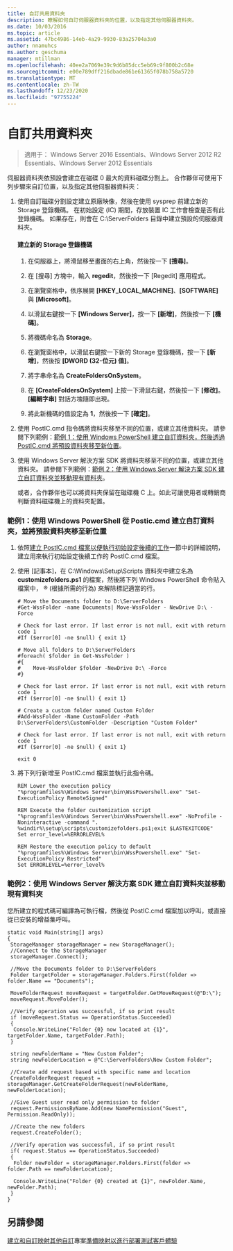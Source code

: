 ```yaml
---
title: 自訂共用資料夾
description: 瞭解如何自訂伺服器資料夾的位置，以及指定其他伺服器資料夾。
ms.date: 10/03/2016
ms.topic: article
ms.assetid: 47bc4986-14eb-4a29-9930-83a25704a3a0
author: nnamuhcs
ms.author: geschuma
manager: mtillman
ms.openlocfilehash: 40ee2a7069e39c9d6b85dcc5eb69c9f800b2c68e
ms.sourcegitcommit: e00e789dff216dbade861e61365f078b758a5720
ms.translationtype: MT
ms.contentlocale: zh-TW
ms.lasthandoff: 12/23/2020
ms.locfileid: "97755224"
---
```

# <a name="customize-shared-folders"></a>自訂共用資料夾

>適用于： Windows Server 2016 Essentials、Windows Server 2012 R2 Essentials、Windows Server 2012 Essentials

伺服器資料夾依預設會建立在磁碟 0 最大的資料磁碟分割上。 合作夥伴可使用下列步驟來自訂位置，以及指定其他伺服器資料夾：

1. 使用自訂磁碟分割設定建立原廠映像，然後在使用 sysprep 前建立新的 Storage 登錄機碼。 在初始設定 (IC) 期間，存放裝置 IC 工作會檢查是否有此登錄機碼。 如果存在，則會在 C:\ServerFolders 目錄中建立預設的伺服器資料夾。

   #### <a name="to-create-a-new-storage-registry-key"></a>建立新的 Storage 登錄機碼

   1.  在伺服器上，將滑鼠移至畫面的右上角，然後按一下 **[搜尋]**。

   2.  在 [搜尋] 方塊中，輸入 **regedit**，然後按一下 [Regedit] 應用程式。

   3.  在瀏覽窗格中，依序展開 **[HKEY_LOCAL_MACHINE]**、**[SOFTWARE]** 與 **[Microsoft]**。

   4.  以滑鼠右鍵按一下 **[Windows Server]**，按一下 **[新增]**，然後按一下 **[機碼]**。

   5.  將機碼命名為 **Storage**。

   6.  在瀏覽窗格中，以滑鼠右鍵按一下新的 Storage 登錄機碼，按一下 **[新增]**，然後按 **[DWORD (32-位元) 值]**。

   7.  將字串命名為 **CreateFoldersOnSystem**。

   8.  在 **[CreateFoldersOnSystem]** 上按一下滑鼠右鍵，然後按一下 **[修改]**。 **[編輯字串]** 對話方塊隨即出現。

   9. 將此新機碼的值設定為 **1**，然後按一下 **[確定]**。

2. 使用 PostIC.cmd 指令碼將資料夾移至不同的位置，或建立其他資料夾。 請參閱下列範例：[範例 1：使用 Windows PowerShell 建立自訂資料夾，然後透過 PostIC.cmd 將預設資料夾移至新位置](Customize-Shared-Folders.md#BKMK_Example1)。

3. 使用 Windows Server 解決方案 SDK 將資料夾移至不同的位置，或建立其他資料夾。 請參閱下列範例：[範例 2：使用 Windows Server 解決方案 SDK 建立自訂資料夾並移動現有資料夾](Customize-Shared-Folders.md#BKMK_Example2)。

   或者，合作夥伴也可以將資料夾保留在磁碟機 C 上。如此可讓使用者或轉銷商判斷資料磁碟機上的資料夾配置。

###  <a name="example-1-create-a-custom-folder-and-move-the-default-folders-to-a-new-location-from-posticcmd-by-using-windows-powershell"></a><a name="BKMK_Example1"></a> 範例1：使用 Windows PowerShell 從 Postic.cmd 建立自訂資料夾，並將預設資料夾移至新位置

1.  依照[建立 PostIC.cmd 檔案以便執行初始設定後續的工作](Create-the-PostIC.cmd-File-for-Running-Post-Initial-Configuration-Tasks.md)一節中的詳細說明，建立用來執行初始設定後續工作的 PostIC.cmd 檔案。

2.  使用 [記事本]，在 C:\Windows\Setup\Scripts 資料夾中建立名為 **customizefolders.ps1** 的檔案，然後將下列 Windows PowerShell 命令貼入檔案中， &reg; (根據所需的行為) 來解除標記適當的行。

    ```
    # Move the Documents folder to D:\ServerFolders
    #Get-WssFolder -name Documents| Move-WssFolder - NewDrive D:\ -Force

    # Check for last error. If last error is not null, exit with return code 1
    #If ($error[0] -ne $null) { exit 1}

    # Move all folders to D:\ServerFolders
    #foreach( $folder in Get-WssFolder )
    #{
    #    Move-WssFolder $folder -NewDrive D:\ -Force
    #}

    # Check for last error. If last error is not null, exit with return code 1
    #If ($error[0] -ne $null) { exit 1}

    # Create a custom folder named Custom Folder
    #Add-WssFolder -Name CustomFolder -Path D:\ServerFolders\CustomFolder -Description "Custom Folder"

    # Check for last error. If last error is not null, exit with return code 1
    #If ($error[0] -ne $null) { exit 1}

    exit 0
    ```

3.  將下列行新增至 PostIC.cmd 檔案並執行此指令碼。

    ```
    REM Lower the execution policy
    "%programfiles%\Windows Server\bin\WssPowershell.exe" "Set-ExecutionPolicy RemoteSigned"

    REM Execute the folder customization script
    "%programfiles%\Windows Server\bin\WssPowershell.exe" -NoProfile -Noninteractive -command ". %windir%\setup\scripts\customizefolders.ps1;exit $LASTEXITCODE"
    Set error_level=%ERRORLEVEL%

    REM Restore the execution policy to default
    "%programfiles%\Windows Server\bin\WssPowershell.exe" "Set-ExecutionPolicy Restricted"
    Set ERRORLEVEL=%error_level%
    ```

###  <a name="example-2-create-a-custom-folder-and-move-an-existing-folder-by-using-the-windows-server-solutions-sdk"></a><a name="BKMK_Example2"></a> 範例2：使用 Windows Server 解決方案 SDK 建立自訂資料夾並移動現有資料夾
 您所建立的程式碼可編譯為可執行檔，然後從 PostIC.cmd 檔案加以呼叫，或直接從已安裝的增益集呼叫。

```
static void Main(string[] args)
{
 StorageManager storageManager = new StorageManager();
 //Connect to the StorageManager
 storageManager.Connect();

 //Move the Documents folder to D:\ServerFolders
 Folder targetFolder = storageManager.Folders.First(folder => folder.Name == "Documents");

 MoveFolderRequest moveRequest = targetFolder.GetMoveRequest(@"D:\");
 moveRequest.MoveFolder();

 //Verify operation was successful, if so print result
 if (moveRequest.Status == OperationStatus.Succeeded)
 {
  Console.WriteLine("Folder {0} now located at {1}", targetFolder.Name, targetFolder.Path);
 }

 string newFolderName = "New Custom Folder";
 string newFolderLocation = @"C:\ServerFolders\New Custom Folder";

 //Create add request based with specific name and location
 CreateFolderRequest request = storageManager.GetCreateFolderRequest(newFolderName, newFolderLocation);

 //Give Guest user read only permission to folder
 request.PermissionsByName.Add(new NamePermission("Guest", Permission.ReadOnly));

 //Create the new folders
 request.CreateFolder();

 //Verify operation was successful, if so print result
 if( request.Status == OperationStatus.Succeeded)
 {
  Folder newFolder = storageManager.Folders.First(folder => folder.Path == newFolderLocation);

  Console.WriteLine("Folder {0} created at {1}", newFolder.Name, newFolder.Path);
 }
}
```

## <a name="see-also"></a>另請參閱
 [建立和自訂映射](Creating-and-Customizing-the-Image.md)[其他自訂](Additional-Customizations.md)專案[準備映射以進行部署](Preparing-the-Image-for-Deployment.md)[測試客戶體驗](Testing-the-Customer-Experience.md)
